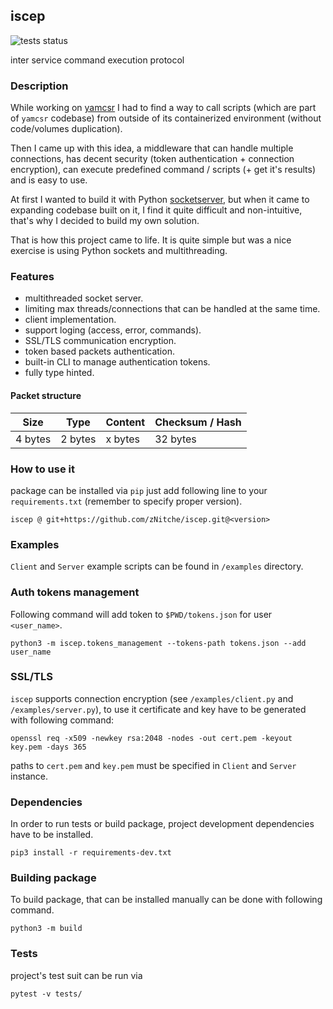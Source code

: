 ## iscep

![tests status](https://github.com/zNitche/iscep/actions/workflows/tests.yml/badge.svg)

inter service command execution protocol

### Description
While working on [yamcsr](https://github.com/zNitche/yamcsr) I had to find a way to call scripts
(which are part of `yamcsr` codebase) from outside of its containerized environment (without code/volumes duplication).

Then I came up with this idea, a middleware that can handle multiple connections, has decent security
(token authentication + connection encryption), can execute predefined command / scripts (+ get it's results) and is easy to use.

At first I wanted to build it with Python [socketserver](https://docs.python.org/3/library/socketserver.html),
but when it came to expanding codebase built on it, I find it quite difficult and non-intuitive,
that's why I decided to build my own solution.

That is how this project came to life. It is quite simple but was a nice exercise is using Python sockets and multithreading.

### Features
- multithreaded socket server.
- limiting max threads/connections that can be handled at the same time.
- client implementation.
- support loging (access, error, commands).
- SSL/TLS communication encryption.
- token based packets authentication.
- built-in CLI to manage authentication tokens.
- fully type hinted.

#### Packet structure
| Size    | Type    | Content | Checksum / Hash |
|---------|---------|---------|-----------------|
| 4 bytes | 2 bytes | x bytes | 32 bytes        |

### How to use it
package can be installed via `pip` just add following line to your
`requirements.txt` (remember to specify proper version).

```
iscep @ git+https://github.com/zNitche/iscep.git@<version>
```

### Examples
`Client` and `Server` example scripts can be found in `/examples` directory.

### Auth tokens management
Following command will add token to `$PWD/tokens.json` for user `<user_name>`.

```
python3 -m iscep.tokens_management --tokens-path tokens.json --add user_name
```

### SSL/TLS
`iscep` supports connection encryption (see `/examples/client.py` and `/examples/server.py`), to use it
certificate and key have to be generated with following command:

```
openssl req -x509 -newkey rsa:2048 -nodes -out cert.pem -keyout key.pem -days 365
```

paths to `cert.pem` and `key.pem` must be specified in `Client` and `Server` instance.

### Dependencies
In order to run tests or build package, project development dependencies have to be installed.

```
pip3 install -r requirements-dev.txt
```

### Building package
To build package, that can be installed manually can be done with following command.

```
python3 -m build
```

### Tests
project's test suit can be run via

```
pytest -v tests/
```

